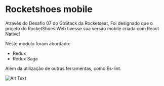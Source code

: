  <h1>Rocketshoes mobile</h1>
 
 <p>
  Através do Desafio 07 do GoStack da Rocketseat, Foi designado que o projeto do RocketShoes Web tivesse sua versão mobile criada com React Native!
  

  Neste modulo foram abordado:
 
  * Redux
  * Redux Saga
  
  Além da utilização de outras ferramentas, como Es-lint.
  
 </p>

![Alt Text](https://user-images.githubusercontent.com/54908803/69250727-fad8df80-0b8e-11ea-85a4-bc4875c3ed69.gif)

